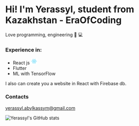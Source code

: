 # Hi! I'm Yerassyl, student from Kazakhstan - EraOfCoding
Love programming, engineering 🤖 💻

### Experience in:
- React js <code><img height="20" src="https://raw.githubusercontent.com/github/explore/80688e429a7d4ef2fca1e82350fe8e3517d3494d/topics/react/react.png"></code>
- Flutter
- ML with TensorFlow

I also can create you a website in React with Firebase db.

### Contacts
yerassyl.abylkassym@gmail.com

![Yerassyl's GitHub stats](https://github-readme-stats.vercel.app/api?username=EraOfCoding&count_private=true&bg_color=fefefe&title_color=121212&text_color=353535&show_icons=true)
